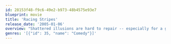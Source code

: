 ```yaml
---
id: 28153f48-f9c6-49e2-b973-48b4575e93e7
blueprint: movie
title: 'Racing Stripes'
release_date: '2005-01-06'
overview: "Shattered illusions are hard to repair -- especially for a good-hearted zebra named Stripes who's spent his life on a Kentucky farm amidst the sorely mistaken notion that he's a debonair thoroughbred. Once he faces the fact that his stark stripes mark him as different, he decides he'll race anyway. And with help from the young girl who raised him, he just might end up in the winner's circle."
genres: '[{"id": 35, "name": "Comedy"}]'
---
```


